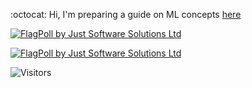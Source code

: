 :octocat:  Hi,  I'm preparing a guide on ML concepts [here](https://github.com/fatemehsrz/ML_Concepts) 

<a href="https://www.justsoftwaresolutions.co.uk/flagpoll/more.php?id=1483"><img src="https://www.justsoftwaresolutions.co.uk/flagpoll/image.php?id=1483" alt="FlagPoll by Just Software Solutions Ltd"></a>

<a href="https://www.justsoftwaresolutions.co.uk/flagpoll/more.php?id=1483"><img src="https://www.justsoftwaresolutions.co.uk/flagpoll/image.php?id=1483&size=small" alt="FlagPoll by Just Software Solutions Ltd"></a> 

![Visitors](https://profile-counter.glitch.me/{fatemehsrz}/count.svg)  


